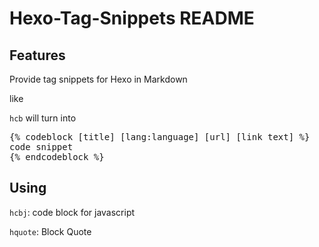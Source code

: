 # Hexo-Tag-Snippets README

## Features

Provide tag snippets for Hexo in Markdown

like 

`hcb` will turn into 

<pre>
{% codeblock [title] [lang:language] [url] [link text] %}
code snippet
{% endcodeblock %}
</pre>


## Using

`hcbj`: code block for javascript

`hquote`: Block Quote


